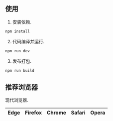 ## 使用

1. 安装依赖.

```bash
npm install
```

2. 代码编译并运行.

```bash
npm run dev
```

3. 发布打包.

```bash
npm run build
```

## 推荐浏览器

现代浏览器.

| Edge | Firefox | Chrome | Safari | Opera |
| --------- | --------- | --------- | --------- | --------- | 
